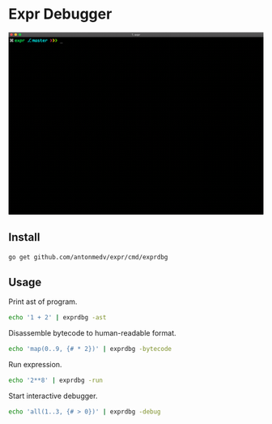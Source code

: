 # Expr Debugger

<p align="center">
    <img src="/docs/images/debug.gif" alt="debugger" width="600">
</p>

## Install

```bash
go get github.com/antonmedv/expr/cmd/exprdbg
```

## Usage

Print ast of program.

```bash
echo '1 + 2' | exprdbg -ast
```

Disassemble bytecode to human-readable format.

```bash
echo 'map(0..9, {# * 2})' | exprdbg -bytecode
```

Run expression.

```bash
echo '2**8' | exprdbg -run
```

Start interactive debugger.

```bash
echo 'all(1..3, {# > 0})' | exprdbg -debug
```
